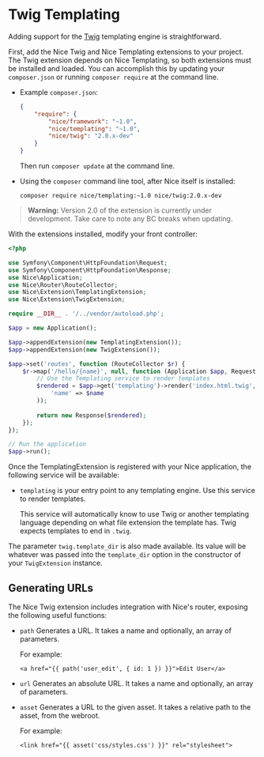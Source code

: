 Twig Templating
===============

Adding support for the [Twig](http://twig.sensiolabs.org) templating engine is straightforward.

First, add the Nice Twig and Nice Templating extensions to your project. The Twig extension
depends on Nice Templating, so both extensions must be installed and loaded. You can accomplish
this by updating your `composer.json` or running `composer require` at the command line.

*   Example `composer.json`:

    ```json
    {
        "require": {
            "nice/framework": "~1.0",
            "nice/templating": "~1.0",
            "nice/twig": "2.0.x-dev"
        }
    }
    ```
    
    Then run `composer update` at the command line.
    

*   Using the `composer` command line tool, after Nice itself is installed:

    ```
    composer require nice/templating:~1.0 nice/twig:2.0.x-dev
    ```

> **Warning:** Version 2.0 of the extension is currently under development. Take care to note any BC breaks when updating.


With the extensions installed, modify your front controller:

```php
<?php

use Symfony\Component\HttpFoundation\Request;
use Symfony\Component\HttpFoundation\Response;
use Nice\Application;
use Nice\Router\RouteCollector;
use Nice\Extension\TemplatingExtension;
use Nice\Extension\TwigExtension;

require __DIR__ . '/../vendor/autoload.php';

$app = new Application();

$app->appendExtension(new TemplatingExtension());
$app->appendExtension(new TwigExtension());

$app->set('routes', function (RouteCollector $r) {
    $r->map('/hello/{name}', null, function (Application $app, Request $request, $name) {
        // Use the Templating service to render templates
        $rendered = $app->get('templating')->render('index.html.twig', array(
            'name' => $name
        ));
        
        return new Response($rendered);
    });
});

// Run the application
$app->run();
```

Once the TemplatingExtension is registered with your Nice application, the following service will be available:

* `templating` is your entry point to any templating engine. Use this service to render templates.

  This service will automatically know to use Twig or another templating language depending on what file extension
  the template has. Twig expects templates to end in `.twig`.

The parameter `twig.template_dir` is also made available. Its value will be whatever was passed into
the `template_dir` option in the constructor of your `TwigExtension` instance.


Generating URLs
---------------

The Nice Twig extension includes integration with Nice's router, exposing the following useful functions:

*   `path` Generates a URL. It takes a name and optionally, an array of parameters.

    For example:
    ```twig
    <a href="{{ path('user_edit', { id: 1 }) }}">Edit User</a>
    ```
    
*   `url` Generates an absolute URL. It takes a name and optionally, an array of parameters.

*   `asset` Generates a URL to the given asset. It takes a relative path to the asset, from the webroot.

    For example:
    ```twig
    <link href="{{ asset('css/styles.css') }}" rel="stylesheet">
    ```
